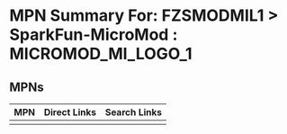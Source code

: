 



# MPN Summary For: FZSMODMIL1 > SparkFun-MicroMod : MICROMOD_MI_LOGO_1

## MPNs
  

|MPN|Direct Links|Search Links|
| :--- | :--- | :--- |
||||
